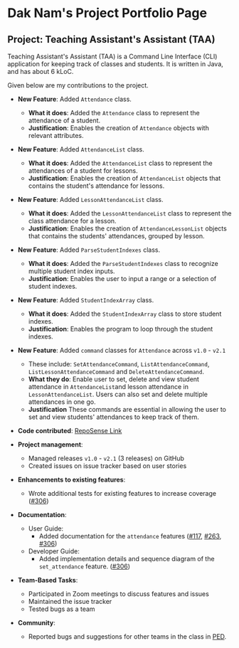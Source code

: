 # Dak Nam's Project Portfolio Page

## Project: Teaching Assistant's Assistant (TAA)
Teaching Assistant's Assistant (TAA) is a Command Line Interface (CLI) application for keeping track of classes and students.
It is written in Java, and has about 6 kLoC.

Given below are my contributions to the project.
* **New Feature**: Added `Attendance` class.
    * **What it does**: Added the `Attendance` class to represent the attendance of a student.
    * **Justification**: Enables the creation of `Attendance` objects with relevant attributes.
  
* **New Feature**: Added `AttendanceList` class.
    * **What it does**: Added the `AttendanceList` class to represent the attendances of a student for lessons.
    * **Justification**: Enables the creation of `AttendanceList` objects that contains the student's attendance for 
      lessons.
* **New Feature**: Added `LessonAttendanceList` class.
   * **What it does**: Added the `LessonAttendanceList` class to represent the class attendance for a lesson.
   * **Justification**: Enables the creation of `AttendanceLessonList` objects that contains the students' attendances,
    grouped by lesson.
* **New Feature**: Added `ParseStudentIndexes` class.
   * **What it does**: Added the `ParseStudentIndexes` class to recognize multiple student index inputs.
   * **Justification**: Enables the user to input a range or a selection of student indexes.
* **New Feature**: Added `StudentIndexArray` class.
   * **What it does**: Added the `StudentIndexArray` class to store student indexes.
   * **Justification**: Enables the program to loop through the student indexes.
* **New Feature**: Added `command` classes for `Attendance` across `v1.0` - `v2.1`
   * These include: `SetAttendanceCommand`, `ListAttendanceCommand`, `ListLessonAttendanceCommand` and 
  `DeleteAttendanceCommand`.
   * **What they do**: Enable user to set, delete and view student attendance in `AttendanceList`and lesson attendance 
  in `LessonAttendanceList`. Users can also set and delete multiple attendances in one go.
  * **Justification** These commands are essential in allowing the user to set and view students' attendances to keep
   track of them.

* **Code contributed**: [RepoSense Link](https://nus-cs2113-ay2122s1.github.io/tp-dashboard/?search=daknam2001&sort=groupTitle&sortWithin=title&timeframe=commit&mergegroup=&groupSelect=groupByRepos&breakdown=true&checkedFileTypes=docs~functional-code~test-code~other&since=2021-09-25&tabOpen=true&tabType=authorship&tabAuthor=daknam2001&tabRepo=AY2122S1-CS2113T-F12-3%2Ftp%5Bmaster%5D&authorshipIsMergeGroup=false&authorshipFileTypes=docs~functional-code~test-code&authorshipIsBinaryFileTypeChecked=false)

* **Project management**:
   * Managed releases `v1.0` - `v2.1` (3 releases) on GitHub
   * Created issues on issue tracker based on user stories

* **Enhancements to existing features**:
   * Wrote additional tests for existing features to increase coverage
    ([\#306](https://github.com/AY2122S1-CS2113T-F12-3/tp/pull/306/files))

* **Documentation**:
    * User Guide:
       * Added documentation for the `attendance` features
        ([\#117](https://github.com/AY2122S1-CS2113T-F12-3/tp/pull/117/files),
         [\#263](https://github.com/AY2122S1-CS2113T-F12-3/tp/pull/263/files),
         [\#306](https://github.com/AY2122S1-CS2113T-F12-3/tp/pull/306/files))
    * Developer Guide:
        * Added implementation details and sequence diagram of the `set_attendance` feature.
          ([\#306](https://github.com/AY2122S1-CS2113T-F12-3/tp/pull/306/files))

* **Team-Based Tasks**:
    * Participated in Zoom meetings to discuss features and issues
    * Maintained the issue tracker
    * Tested bugs as a team

* **Community**:
    * Reported bugs and suggestions for other teams in the class in 
      [PED](https://github.com/daknam2001/ped/tree/main/files).
